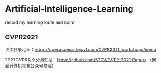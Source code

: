 # Artificial-Intelligence-Learning
record my  learning  route and  point
## CVPR2021
论文目录地址：https://openaccess.thecvf.com/CVPR2021_workshops/menu

2021 CVPR论文分类汇总：https://github.com/52CV/CVPR-2021-Papers （我爱计算机视觉公众号整理）
